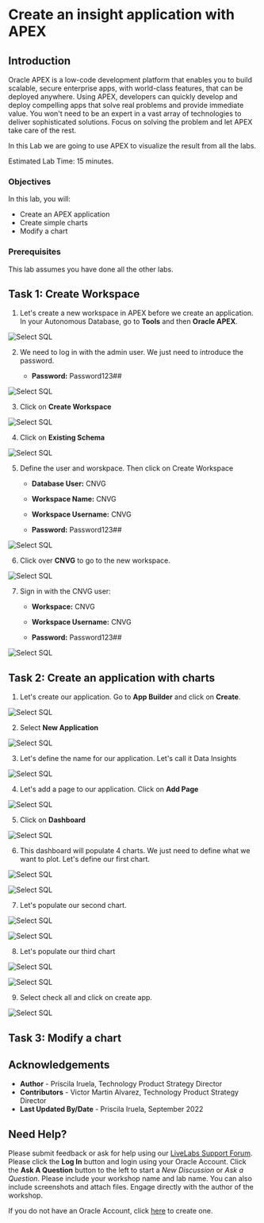 # Create an insight application with APEX


## Introduction

Oracle APEX is a low-code development platform that enables you to build scalable, secure enterprise apps, with world-class features, that can be deployed anywhere. Using APEX, developers can quickly develop and deploy compelling apps that solve real problems and provide immediate value. You won't need to be an expert in a vast array of technologies to deliver sophisticated solutions. Focus on solving the problem and let APEX take care of the rest.

In this Lab we are going to use APEX to visualize the result from all the labs.

Estimated Lab Time: 15 minutes.

### Objectives

In this lab, you will:

* Create an APEX application
* Create simple charts 
* Modify a chart



### Prerequisites

This lab assumes you have done all the other labs.

## Task 1: Create Workspace

1. Let's create a new workspace in APEX before we create an application. In your Autonomous Database, go to **Tools** and then **Oracle APEX**.

![Select SQL](./images/go-to-apex.png)

2. We need to log in with the admin user. We just need to introduce the password. 

    - **Password:** Password123##

![Select SQL](./images/sign-admin.png)

3. Click on **Create Workspace**

![Select SQL](./images/create-workspace.png)

4. Click on **Existing Schema**

![Select SQL](./images/existing-schema.png)

5. Define the user and worskpace. Then click on Create Workspace

    - **Database User:** CNVG

    - **Workspace Name:** CNVG

    - **Workspace Username:** CNVG

    - **Password:** Password123##

![Select SQL](./images/define-workspace.png)

6. Click over **CNVG** to go to the new workspace.

![Select SQL](./images/new-workspace.png)

7. Sign in with the CNVG user:

    - **Workspace:** CNVG

    - **Workspace Username:** CNVG

    - **Password:** Password123##

![Select SQL](./images/sign-cnvg.png)

## Task 2: Create an application with charts

1. Let's create our application. Go to **App Builder** and click on **Create**.

![Select SQL](./images/create-app.png)

2. Select **New Application** 

![Select SQL](./images/new-app.png)

3. Let's define the name for our application. Let's call it Data Insights

![Select SQL](./images/data-insights.png)

4. Let's add a page to our application. Click on **Add Page**

![Select SQL](./images/add-page.png)

5. Click on **Dashboard**

![Select SQL](./images/add-dashboard.png)

6. This dashboard will populate 4 charts. We just need to define what we want to plot. Let's define our first chart.

![Select SQL](./images/chart1.png)

![Select SQL](./images/goto2.png)

7. Let's populate our second chart.

![Select SQL](./images/chart2.png)

![Select SQL](./images/goto3.png)

8. Let's populate our third chart

![Select SQL](./images/chart3.png)

![Select SQL](./images/finish-page.png)

9. Select check all and click on create app.

![Select SQL](./images/terminate-app.png)

## Task 3: Modify a chart

## Acknowledgements
* **Author** - Priscila Iruela, Technology Product Strategy Director
* **Contributors** - Victor Martin Alvarez, Technology Product Strategy Director
* **Last Updated By/Date** - Priscila Iruela, September 2022

## Need Help?
Please submit feedback or ask for help using our [LiveLabs Support Forum](https://community.oracle.com/tech/developers/categories/livelabsdiscussions). Please click the **Log In** button and login using your Oracle Account. Click the **Ask A Question** button to the left to start a *New Discussion* or *Ask a Question*.  Please include your workshop name and lab name.  You can also include screenshots and attach files.  Engage directly with the author of the workshop.

If you do not have an Oracle Account, click [here](https://profile.oracle.com/myprofile/account/create-account.jspx) to create one.